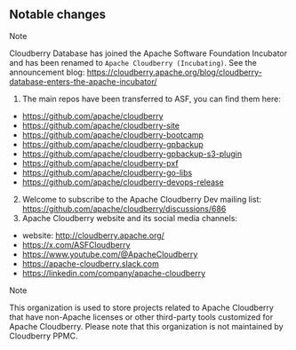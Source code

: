 ## Notable changes

> [!note]
> Cloudberry Database has joined the Apache Software Foundation Incubator and has been renamed to `Apache Cloudberry (Incubating)`.
> See the announcement blog: https://cloudberry.apache.org/blog/cloudberry-database-enters-the-apache-incubator/


1. The main repos have been transferred to ASF, you can find them here:

* https://github.com/apache/cloudberry
* https://github.com/apache/cloudberry-site
* https://github.com/apache/cloudberry-bootcamp
* https://github.com/apache/cloudberry-gpbackup
* https://github.com/apache/cloudberry-gpbackup-s3-plugin
* https://github.com/apache/cloudberry-pxf
* https://github.com/apache/cloudberry-go-libs
* https://github.com/apache/cloudberry-devops-release

2. Welcome to subscribe to the Apache Cloudberry Dev mailing list: https://github.com/apache/cloudberry/discussions/686
3. Apache Cloudberry website and its social media channels:

- website: http://cloudberry.apache.org/
- https://x.com/ASFCloudberry
- https://www.youtube.com/@ApacheCloudberry
- https://apache-cloudberry.slack.com
- https://linkedin.com/company/apache-cloudberry

> [!note]
> This organization is used to store projects related to Apache Cloudberry that have non-Apache licenses or other third-party tools customized for Apache Cloudberry. Please note that this organization is not maintained by Cloudberry PPMC. 
